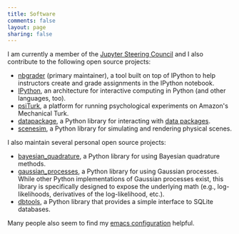 ```yaml
---
title: Software
comments: false
layout: page
sharing: false
---
```


I am currently a member of the [Jupyter Steering Council](https://github.com/ipython/ipython/wiki/IPEP-29:-Project-Governance) and I also contribute to the following open source projects:

* [nbgrader](https://github.com/jupyter/nbgrader) (primary maintainer), a tool built on top
  of IPython to help instructors create and grade assignments in the
  IPython notebook.
* [IPython](http://ipython.org/), an architecture for interactive
  computing in Python (and other languages, too).
* [psiTurk](http://psiturk.org/), a platform for running psychological
  experiments on Amazon's Mechanical Turk.
* [datapackage](https://github.com/tryggvib/datapackage), a Python
  library for interacting with
  [data packages](http://dataprotocols.org/data-packages/).
* [scenesim](http://web.mit.edu/~pbatt/www/scenesim-doc/), a Python
  library for simulating and rendering physical scenes.

I also maintain several personal open source projects:

* [bayesian_quadrature](http://jhamrick.github.io/bayesian-quadrature/),
  a Python library for using Bayesian quadrature methods.
* [gaussian_processes](http://jhamrick.github.io/gaussian_processes/), a
  Python library for using Gaussian processes. While other Python
  implementations of Gaussian processes exist, this library is
  specifically designed to expose the underlying math (e.g.,
  log-likelihoods, derivatives of the log-likelihood, etc.).
* [dbtools](http://jhamrick.github.io/dbtools/), a Python library that
  provides a simple interface to SQLite databases.

Many people also seem to find my
[emacs configuration](https://github.com/jhamrick/emacs) helpful.
